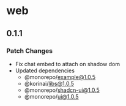 # web

## 0.1.1

### Patch Changes

- Fix chat embed to attach on shadow dom
- Updated dependencies
  - @monorepo/example@1.0.5
  - @korinai/libs@1.0.5
  - @monorepo/shadcn-ui@1.0.5
  - @monorepo/ui@1.0.5
